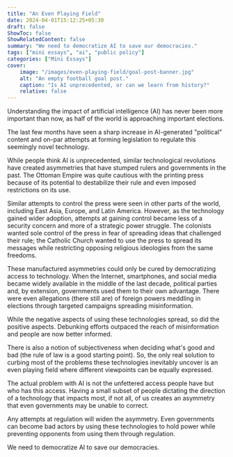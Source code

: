 ```yaml
---
title: "An Even Playing Field"
date: 2024-04-01T15:12:25+05:30
draft: false
ShowToc: false
ShowRelatedContent: false
summary: "We need to democratize AI to save our democracies."
tags: ["mini essays", "ai", "public policy"]
categories: ["Mini Essays"]
cover:
    image: "/images/even-playing-field/goal-post-banner.jpg"
    alt: "An empty football goal post."
    caption: "Is AI unprecedented, or can we learn from history?"
    relative: false
---
```


Understanding the impact of artificial intelligence (AI) has never been more important than now, as half of the world is approaching important elections.

The last few months have seen a sharp increase in AI-generated "political" content and on-par attempts at forming legislation to regulate this seemingly novel technology.

While people think AI is unprecedented, similar technological revolutions have created asymmetries that have stumped rulers and governments in the past. The Ottoman Empire was quite cautious with the printing press because of its potential to destabilize their rule and even imposed restrictions on its use.

Similar attempts to control the press were seen in other parts of the world, including East Asia, Europe, and Latin America. However, as the technology gained wider adoption, attempts at gaining control became less of a security concern and more of a strategic power struggle. The colonists wanted sole control of the press in fear of spreading ideas that challenged their rule; the Catholic Church wanted to use the press to spread its messages while restricting opposing religious ideologies from the same freedoms.

These manufactured asymmetries could only be cured by democratizing access to technology. When the Internet, smartphones, and social media became widely available in the middle of the last decade, political parties and, by extension, governments used them to their own advantage. There were even allegations (there still are) of foreign powers meddling in elections through targeted campaigns spreading misinformation.

While the negative aspects of using these technologies spread, so did the positive aspects. Debunking efforts outpaced the reach of misinformation and people are now better informed.

There is also a notion of subjectiveness when deciding what's good and bad (the rule of law is a good starting point). So, the only real solution to curbing most of the problems these technologies inevitably uncover is an even playing field where different viewpoints can be equally expressed.

The actual problem with AI is not the unfettered access people have but who has this access. Having a small subset of people dictating the direction of a technology that impacts most, if not all, of us creates an asymmetry that even governments may be unable to correct.

Any attempts at regulation will widen the asymmetry. Even governments can become bad actors by using these technologies to hold power while preventing opponents from using them through regulation.

We need to democratize AI to save our democracies.
